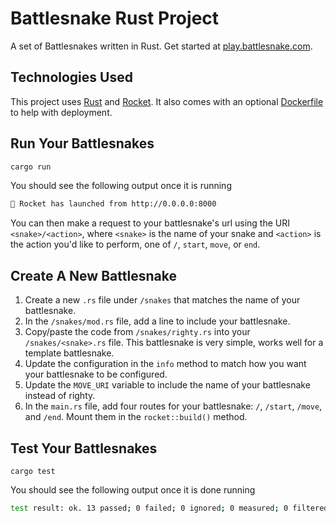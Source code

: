 # Battlesnake Rust Project

A set of Battlesnakes written in Rust. Get started at [play.battlesnake.com](https://play.battlesnake.com).

## Technologies Used

This project uses [Rust](https://www.rust-lang.org/) and [Rocket](https://rocket.rs). It also comes with an optional [Dockerfile](https://docs.docker.com/engine/reference/builder/) to help with deployment.

## Run Your Battlesnakes

```sh
cargo run
```

You should see the following output once it is running

```sh
🚀 Rocket has launched from http://0.0.0.0:8000
```

You can then make a request to your battlesnake's url using the URI `<snake>/<action>`, where `<snake>` is the name of your snake and `<action>` is the action you'd like to perform, one of `/`, `start`, `move`, or `end`.

## Create A New Battlesnake

1. Create a new `.rs` file under `/snakes` that matches the name of your battlesnake.
1. In the `/snakes/mod.rs` file, add a line to include your battlesnake.
1. Copy/paste the code from `/snakes/righty.rs` into your `/snakes/<snake>.rs` file. This battlesnake is very simple, works well for a template battlesnake.
1. Update the configuration in the `info` method to match how you want your battlesnake to be configured.
1. Update the `MOVE_URI` variable to include the name of your battlesnake instead of righty.
1. In the `main.rs` file, add four routes for your battlesnake: `/`, `/start`, `/move`, and `/end`. Mount them in the `rocket::build()` method.

## Test Your Battlesnakes

```sj
cargo test
```

You should see the following output once it is done running

```sh
test result: ok. 13 passed; 0 failed; 0 ignored; 0 measured; 0 filtered out; finished in 0.04s
```
